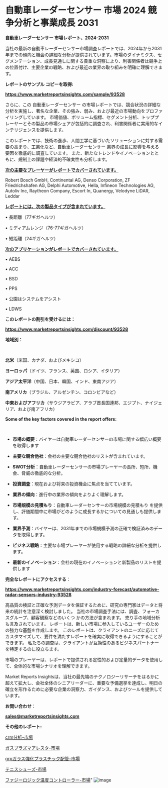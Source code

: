 # 自動車レーダーセンサー 市場 2024 競争分析と事業成長 2031

<strong>自動車レーダーセンサー 市場レポート、2024-2031</strong>

当社の最新の自動車レーダーセンサー市場調査レポートでは、2024年から2031年までの傾向と機会の詳細な分析が提供されています。市場のダイナミクス、セグメンテーション、成長見通しに関する貴重な洞察により、利害関係者は競争上の位置付け、主要企業の戦略、および最近の業界の取り組みを明確に理解できます。



<strong>レポートのサンプル コピーを取得:</strong> <a href=https://www.marketreportsinsights.com/sample/93528>

<strong><u>https://www.marketreportsinsights.com/sample/93528</u></strong></a>

さらに、この 自動車レーダーセンサー の市場レポートでは、競合状況の詳細な分析を実施し、著名な企業、その強み、弱み、および最近の市場動向をプロファイリングしています。 市場価値、ボリューム指標、セグメント分析、トッププレーヤーとその製品の市場シェアが包括的に調査され、利害関係者に実用的なインテリジェンスを提供します。

このレポートでは、技術の進歩、人間工学に基づいたソリューションに対する需要の高まり、工業化など、自動車レーダーセンサー 業界の成長に影響を与える要因を徹底的に調査しています。 また、新たなトレンドやイノベーションとともに、規制上の課題や経済的不確実性も分析します。



<strong><u>次の主要なプレーヤーがレポートでカバーされています。</u></strong>

Robert Bosch GmbH, Continental AG, Denso Corporation, ZF Friedrichshafen AG, Delphi Automotive, Hella, Infineon Technologies AG, Autoliv Inc, Raytheon Company, Escort In, Quanergy, Velodyne LiDAR, Leddar



<strong><u><b>レポートには、次の製品タイプが含まれています。</b></u></strong>

• 長距離（77ギガヘルツ）

• ミディアムレンジ（76-77ギガヘルツ）

• 短距離（24ギガヘルツ）



<strong><u><b>次のアプリケーションがレポートでカバーされています。</b></u></strong>

• AEBS

• ACC

• BSD

• PPS

• 公園はシステムをアシスト

• LDWS



<strong><b>このレポートの割引を受けるには：</b></strong>

<a href=https://www.marketreportsinsights.com/discount/93528>

<strong><u>https://www.marketreportsinsights.com/discount/93528</u></strong></a>



<strong>地域別：</strong>

<strong> </strong>



<strong>北米</strong>（米国、カナダ、およびメキシコ）



<strong>ヨーロッパ</strong>（ドイツ、フランス、英国、ロシア、イタリア）



<strong>アジア太平洋</strong>（中国、日本、韓国、インド、東南アジア）



<strong>南アメリカ</strong>（ブラジル、アルゼンチン、コロンビアなど）



<strong>中東およびアフリカ</strong>（サウジアラビア、アラブ首長国連邦、エジプト、ナイジェリア、および南アフリカ）



<strong>Some of the key factors covered in the report offers:</strong>

<strong> </strong>
<ul>
  <li>

<strong>市場の概要</strong>：バイヤーは自動車レーダーセンサーの市場に関する幅広い概要を取得します</li>
  <li>

<strong>主要な競合他社</strong>：会社の主要な競合他社のリストが含まれています。</li>
  <li>

<strong>SWOT分析</strong>：自動車レーダーセンサーの市場プレーヤーの長所、短所、機会、脅威の徹底的な分析。</li>
  <li>

<strong>投資調査</strong>：現在および将来の投資機会に焦点を当てています。</li>
  <li>

<strong>業界の傾向</strong>：進行中の業界の傾向をよりよく理解します。</li>
  <li>

<strong>市場規模の見積もり</strong>：自動車レーダーセンサーの市場規模の見積もり を提供し、評価期間中に市場がどのように成長するかについての見通しも提供します。</li>
  <li>

<strong>業界予測</strong>：バイヤーは、2031年までの市場規模予測の正確で検証済みのデータを取得します。</li>
  <li>

<strong>ビジネス戦略</strong>：主要な市場プレーヤーが使用する戦略の詳細な分析を提供します。</li>
  <li>

<strong>最新のイノベーション</strong>：会社の現在のイノベーションと新製品のリストを提供します</li>
</ul>


<strong>完全なレポートにアクセスする</strong>：

<a href=https://www.marketreportsinsights.com/industry-forecast/automotive-radar-sensors-industry-93528>

<strong><u>https://www.marketreportsinsights.com/industry-forecast/automotive-radar-sensors-industry-93528</u></strong></a>

高品質の検証と正確な予測データを保証するために、研究の専門家はデータと将来の統計を注意深く検討しました。 当社の市場調査手法には、調査、フォーカスグループ、顧客観察などのいくつ かの方法が含まれます。 売り手の地域分析も言及されています。 レポートは、新しい市場に参入しているユーザーのための強力な基盤を作成します。 このレポートは、クライアントのニーズに応じてカスタマイズして、要件を満たすレポートを確実に取得できるようにすることができます。 私たちの調査は、クライアントが互換性のあるビジネスパートナーを特定するのに役立ちます。

市場のプレーヤーは、レポートで提供される定性的および定量的データを使用して、全体的な市場シナリオを理解できます。

Market Reports Insightsは、当社の最先端のテクノロジーリサーチをはるかに超えて拡大し、会社全体のシニアリーダーに、重要な予備選挙を達成し、明日の確立を形作るために必要な企業の洞察力、ガイダンス、およびツールを提供しています。



<strong><b>お問い合わせ</b></strong>：

<a href=mailto:sales@marketreportsinsights.com>

<strong><u>sales@marketreportsinsights.com</u></strong></a>



<strong>その他のレポート:</strong>

<a href=https://www.linkedin.com/pulse/crm分析-市場-2023-総合分析と事業成長戦略-2030-analytics-achievers-24-analysis-s7m2f/>crm分析-市場</a>

<a href=https://www.linkedin.com/pulse/ガスプラズマアレスタ-市場-2030-年までの需要に焦点を当てた-2023-rtlrf/>ガスプラズマアレスタ-市場</a>

<a href=https://www.linkedin.com/pulse/grpガラス強化プラスチック配管-市場-2023-競争分析と事業成長-2030-bqtwf/>grpガラス強化プラスチック配管-市場</a>

<a href=https://www.linkedin.com/pulse/テニスシューズ-市場-2023-swot-分析と成長率-2030-analytics-avenue-360-analysis-fngaf/>テニスシューズ-市場</a>

<a href=https://www.linkedin.com/pulse/ファジーロジック温度コントローラー-市場-2023-収益と成長ドライバー-2030-pr-news-hub-cjwjf/>ファジーロジック温度コントローラー-市場</a>"
![image](https://github.com/gayatriri2/Market-Trends/assets/166717496/278976b1-5b00-4999-bbd0-7118e2c079b9)
